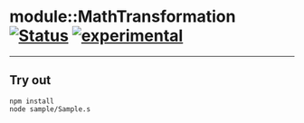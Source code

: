 
# module::MathTransformation [![Status](https://github.com/Wandalen/wMathTransformation/workflows/Publish/badge.svg)](https://github.com/Wandalen/wMathTransformation/actions?query=workflow%3APublish) [![experimental](https://img.shields.io/badge/stability-experimental-orange.svg)](https://github.com/emersion/stability-badges#experimental)

___

## Try out
```
npm install
node sample/Sample.s
```

